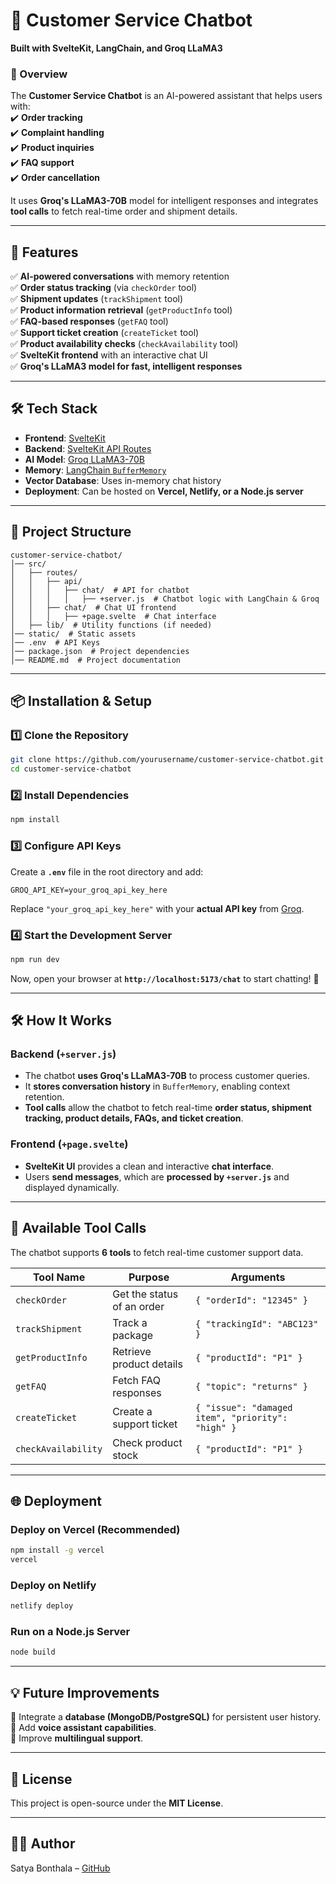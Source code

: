 # **🛒 Customer Service Chatbot**  
**Built with SvelteKit, LangChain, and Groq LLaMA3**  

### **📌 Overview**  
The **Customer Service Chatbot** is an AI-powered assistant that helps users with:  
✔️ **Order tracking**  
✔️ **Complaint handling**  
✔️ **Product inquiries**  
✔️ **FAQ support**  
✔️ **Order cancellation**  

It uses **Groq's LLaMA3-70B** model for intelligent responses and integrates **tool calls** to fetch real-time order and shipment details.

---

## **🚀 Features**  
✅ **AI-powered conversations** with memory retention  
✅ **Order status tracking** (via `checkOrder` tool)  
✅ **Shipment updates** (`trackShipment` tool)  
✅ **Product information retrieval** (`getProductInfo` tool)  
✅ **FAQ-based responses** (`getFAQ` tool)  
✅ **Support ticket creation** (`createTicket` tool)  
✅ **Product availability checks** (`checkAvailability` tool)  
✅ **SvelteKit frontend** with an interactive chat UI  
✅ **Groq's LLaMA3 model for fast, intelligent responses**  

---

## **🛠️ Tech Stack**  
- **Frontend**: [SvelteKit](https://kit.svelte.dev/)  
- **Backend**: [SvelteKit API Routes](https://kit.svelte.dev/docs/routing)  
- **AI Model**: [Groq LLaMA3-70B](https://groq.com/)  
- **Memory**: [LangChain `BufferMemory`](https://js.langchain.com/docs/modules/memory/)  
- **Vector Database**: Uses in-memory chat history  
- **Deployment**: Can be hosted on **Vercel, Netlify, or a Node.js server**  

---

## **📂 Project Structure**  

```
customer-service-chatbot/
│── src/
│   ├── routes/
│   │   ├── api/
│   │   │   ├── chat/  # API for chatbot
│   │   │   │   ├── +server.js  # Chatbot logic with LangChain & Groq
│   │   ├── chat/  # Chat UI frontend
│   │   │   ├── +page.svelte  # Chat interface
│   ├── lib/  # Utility functions (if needed)
│── static/  # Static assets
│── .env  # API Keys
│── package.json  # Project dependencies
│── README.md  # Project documentation
```

---

## **📦 Installation & Setup**  

### **1️⃣ Clone the Repository**  
```sh
git clone https://github.com/yourusername/customer-service-chatbot.git
cd customer-service-chatbot
```

### **2️⃣ Install Dependencies**  
```sh
npm install
```

### **3️⃣ Configure API Keys**  
Create a **`.env`** file in the root directory and add:

```
GROQ_API_KEY=your_groq_api_key_here
```
Replace `"your_groq_api_key_here"` with your **actual API key** from [Groq](https://groq.com/).

### **4️⃣ Start the Development Server**  
```sh
npm run dev
```
Now, open your browser at **`http://localhost:5173/chat`** to start chatting! 🎉

---

## **🛠️ How It Works**  

### **Backend (`+server.js`)**
- The chatbot **uses Groq's LLaMA3-70B** to process customer queries.  
- It **stores conversation history** in `BufferMemory`, enabling context retention.  
- **Tool calls** allow the chatbot to fetch real-time **order status, shipment tracking, product details, FAQs, and ticket creation**.  

### **Frontend (`+page.svelte`)**
- **SvelteKit UI** provides a clean and interactive **chat interface**.  
- Users **send messages**, which are **processed by `+server.js`** and displayed dynamically.  

---

## **📝 Available Tool Calls**
The chatbot supports **6 tools** to fetch real-time customer support data.

| **Tool Name**       | **Purpose**                                  | **Arguments**                 |
|---------------------|--------------------------------|-------------------------------|
| `checkOrder`       | Get the status of an order    | `{ "orderId": "12345" }`      |
| `trackShipment`    | Track a package               | `{ "trackingId": "ABC123" }`  |
| `getProductInfo`   | Retrieve product details      | `{ "productId": "P1" }`       |
| `getFAQ`          | Fetch FAQ responses           | `{ "topic": "returns" }`      |
| `createTicket`     | Create a support ticket      | `{ "issue": "damaged item", "priority": "high" }` |
| `checkAvailability`| Check product stock          | `{ "productId": "P1" }`       |

---

## **🌐 Deployment**
### **Deploy on Vercel (Recommended)**
```sh
npm install -g vercel
vercel
```

### **Deploy on Netlify**
```sh
netlify deploy
```

### **Run on a Node.js Server**
```sh
node build
```

---

## **💡 Future Improvements**  
🚀 Integrate a **database (MongoDB/PostgreSQL)** for persistent user history.  
🚀 Add **voice assistant capabilities**.  
🚀 Improve **multilingual support**.  

---

## **📝 License**  
This project is open-source under the **MIT License**.  

---

## **👨‍💻 Author**  
Satya Bonthala – [GitHub](https://github.com/SatyaBonthala) 

